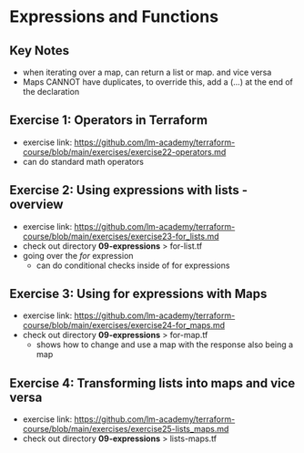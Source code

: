 # Expressions and Functions

## Key Notes
- when iterating over a map, can return a list or map. and vice versa
- Maps CANNOT have duplicates, to override this, add a (...) at the end of the declaration

## Exercise 1:  Operators in Terraform
- exercise link: https://github.com/lm-academy/terraform-course/blob/main/exercises/exercise22-operators.md
- can do standard math operators

## Exercise 2: Using expressions with lists - overview
- exercise link: https://github.com/lm-academy/terraform-course/blob/main/exercises/exercise23-for_lists.md
- check out directory **09-expressions** > for-list.tf
- going over the *for* expression
    * can do conditional checks inside of for expressions

## Exercise 3: Using for expressions with Maps
- exercise link: https://github.com/lm-academy/terraform-course/blob/main/exercises/exercise24-for_maps.md
- check out directory **09-expressions** > for-map.tf
    * shows how to change and use a map with the response also being a map

## Exercise 4: Transforming lists into maps and vice versa
- exercise link: https://github.com/lm-academy/terraform-course/blob/main/exercises/exercise25-lists_maps.md
- check out directory **09-expressions** > lists-maps.tf